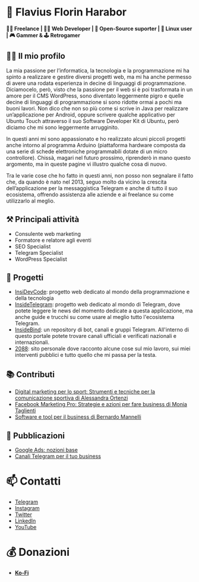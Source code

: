 # 👋 Flavius Florin Harabor
 **👨‍🏫 Freelance | 👨‍💻 Web Developer | 📖 Open-Source suporter | 🐧 Linux user | 🎮 Gammer & 🕹 Retrogamer**

## 👨‍🏫 Il mio profilo
La mia passione per l’informatica, la tecnologia e la programmazione mi ha spinto a realizzare e gestire diversi progetti web, ma mi ha anche permesso di avere una rodata esperienza in decine di linguaggi di programmazione. Diciamocelo, però, visto che la passione per il web si è poi trasformata in un amore per il CMS WordPress, sono diventato leggermente pigro e quelle decine di linguaggi di programmazione si sono ridotte ormai a pochi ma buoni lavori. Non dico che non so più come si scrive in Java per realizzare un’applicazione per Android, oppure scrivere qualche applicativo per Ubuntu Touch attraverso il suo Software Developer Kit di Ubuntu, però diciamo che mi sono leggermente arrugginito.

In questi anni mi sono appassionato e ho realizzato alcuni piccoli progetti anche intorno al programma Arduino (piattaforma hardware composta da una serie di schede elettroniche programmabili dotate di un micro controllore). Chissà, magari nel futuro prossimo, riprenderò in mano questo argomento, ma in queste pagine vi illustro qualche cosa di nuovo.

Tra le varie cose che ho fatto in questi anni, non posso non segnalare il fatto che, da quando è nato nel 2013, seguo molto da vicino la crescita dell’applicazione per la messaggistica Telegram e anche di tutto il suo ecosistema, offrendo assistenza alle aziende e ai freelance su come utilizzarlo al meglio.

## ⚒ Principali attività
- Consulente web marketing
- Formatore e relatore agli eventi
- SEO Specialist
- Telegram Specialist
- WordPress Specialist

## 👥 Progetti
- [InsiDevCode](https://www.insidevcode.eu/): progetto web dedicato al mondo della programmazione e della tecnologia
- [InsideTelegram](https://insidetelegram.eu/): progetto web dedicato al mondo di Telegram, dove potete leggere le news del momento dedicate a questa applicazione, ma anche guide e trucchi su come usare al meglio tutto l'ecosistema Telegram.
- [InsideBind](http://insidebind.eu/): un repository di bot, canali e gruppi Telegram. All'interno di questo portale potete trovare canali ufficiali e verificati nazionali e internazionali.
- [2088](https://2088.it/blog/): sito personale dove racconto alcune cose sul mio lavoro, sui miei interventi pubblici e tutto quello che mi passa per la testa.

## 📚 Contributi
- [Digital marketing per lo sport: Strumenti e tecniche per la comunicazione sportiva  di Alessandra Ortenzi](https://books.google.it/books?isbn=8820380560)
- [Facebook Marketing Pro: Strategie e azioni per fare business di Monia Taglienti](https://books.google.it/books?isbn=8820385023)
- [Software e tool per il business di Bernardo Mannelli](https://www.google.it/books/edition/Software_e_tool_per_il_business_Dove_si/tkQ9zgEACAAJ?hl=it&kptab=overview)

## 📝 Pubblicazioni
- [Google Ads: nozioni base](https://2088.it/google-ads-nozioni-base-2/)
- [Canali Telegram per il tuo business](https://2088.it/canali-telegram-per-il-tuo-business-e-book/)


# 📫 Contatti
- [Telegram](https://t.me/ErBoss88)
- [Instagram](https://instagram.com/flaviusharabor/)
- [Twitter](https://twitter.com/FlaviusHarabor)
- [LinkedIn](https://www.linkedin.com/in/flaviusflorinharabor/)
- [YouTube](http://www.youtube.com/c/FlaviusFlorinHarabor)

# 💰 Donazioni
- **[Ko-Fi](https://ko-fi.com/insidetelegramproject)**


<!--
**florin88/florin88** is a ✨ _special_ ✨ repository because its `README.md` (this file) appears on your GitHub profile.

Here are some ideas to get you started:

- 🔭 I’m currently working on ...
- 🌱 I’m currently learning ...
- 👯 I’m looking to collaborate on ...
- 🤔 I’m looking for help with ...
- 💬 Ask me about ...
- 📫 How to reach me: ...
- 😄 Pronouns: ...
- ⚡ Fun fact: ...
-->
